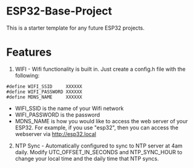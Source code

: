 # ESP32-Base-Project

This is a starter template for any future ESP32 projects.  

# Features
1. WIFI - Wifi functionality is built in.  Just create a config.h file with the following:
```
#define WIFI_SSID     XXXXXX
#define WIFI_PASSWORD XXXXXX
#define MDNS_NAME     XXXXXX
```
-  WIFI_SSID is the name of your Wifi network
-  WIFI_PASSWORD is the password
- MDNS_NAME is how you would like to access the web server of your ESP32.  For example, if you use "esp32", then you can access the webserver via http://esp32.local
2. NTP Sync - Automatically configured to sync to NTP server at 4am daily.  Modify UTC_OFFSET_IN_SECONDS and NTP_SYNC_HOUR to change your local time and the daily time that NTP syncs.
